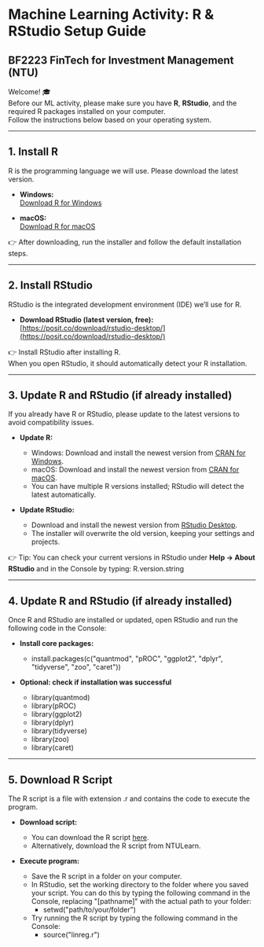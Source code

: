 # Machine Learning Activity: R & RStudio Setup Guide
## BF2223 FinTech for Investment Management (NTU)

Welcome! 🎓  
Before our ML activity, please make sure you have **R**, **RStudio**, and the required R packages installed on your computer.  
Follow the instructions below based on your operating system.  

---

## 1. Install R

R is the programming language we will use. Please download the latest version.

- **Windows:**  
  [Download R for Windows](https://cran.r-project.org/bin/windows/base/)  

- **macOS:**  
  [Download R for macOS](https://cran.r-project.org/bin/macosx/)  

👉 After downloading, run the installer and follow the default installation steps.

---

## 2. Install RStudio

RStudio is the integrated development environment (IDE) we’ll use for R.  

- **Download RStudio (latest version, free):**  
  [https://posit.co/download/rstudio-desktop/](https://posit.co/download/rstudio-desktop/)  

👉 Install RStudio after installing R.  
When you open RStudio, it should automatically detect your R installation.

---

## 3. Update R and RStudio (if already installed)

If you already have R or RStudio, please update to the latest versions to avoid compatibility issues.

- **Update R:**  
  - Windows: Download and install the newest version from [CRAN for Windows](https://cran.r-project.org/bin/windows/base/).  
  - macOS: Download and install the newest version from [CRAN for macOS](https://cran.r-project.org/bin/macosx/).  
  - You can have multiple R versions installed; RStudio will detect the latest automatically.  

- **Update RStudio:**  
  - Download and install the newest version from [RStudio Desktop](https://posit.co/download/rstudio-desktop/).  
  - The installer will overwrite the old version, keeping your settings and projects.  

👉 Tip: You can check your current versions in RStudio under **Help → About RStudio** and in the Console by typing:
R.version.string

---

## 4. Update R and RStudio (if already installed)

Once R and RStudio are installed or updated, open RStudio and run the following code in the Console:

- **Install core packages:**  
  - install.packages(c("quantmod", "pROC", "ggplot2", "dplyr", "tidyverse", "zoo", "caret"))

- **Optional: check if installation was successful**
  - library(quantmod)
  - library(pROC)
  - library(ggplot2)
  - library(dplyr)
  - library(tidyverse)
  - library(zoo)
  - library(caret)

---

## 5. Download R Script

The R script is a file with extension .r and contains the code to execute the program. 

- **Download script:**
  - You can download the R script [here](linreg.r).
  - Alternatively, download the R script from NTULearn. 

- **Execute program:**
  - Save the R script in a folder on your computer. 
  - In RStudio, set the working directory to the folder where you saved your script. You can do this by typing the following command in the Console, replacing "[pathname]" with the actual path to your folder:
    - setwd("path/to/your/folder")
  - Try running the R script by typing the following command in the Console:
    - source("linreg.r") 












